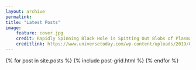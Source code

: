```yaml
---
layout: archive
permalink:
title: "Latest Posts"
image: 
    feature: cover.jpg
    credit: Rapidly Spinning Black Hole is Spitting Out Blobs of Plasma
    creditlink: https://www.universetoday.com/wp-content/uploads/2019/04/BH-Plasma-Blobs-580x326.png
---
```


<div class="tiles">
{% for post in site.posts %}
	{% include post-grid.html %}
{% endfor %}
</div><!-- /.tiles -->

